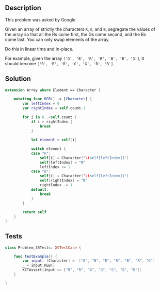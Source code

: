 ## Description

This problem was asked by Google.

Given an array of strictly the characters `R`, `G`, and `B`, segregate the values of the array so that all the Rs come first, the Gs come second, and the Bs come last. You can only swap elements of the array.

Do this in linear time and in-place.

For example, given the array `['G', 'B', 'R', 'R', 'B', 'R', 'G']`, it should become `['R', 'R', 'R', 'G', 'G', 'B', 'B']`.

## Solution

```swift
extension Array where Element == Character {
    
    mutating func RGB() -> [Character] {
        var leftIndex = 0
        var rightIndex = self.count-1
        
        for i in 0..<self.count {
            if i > rightIndex {
                break
            }
            
            let element = self[i]
            
            switch element {
            case "R":
                self[i] = Character("\(self[leftIndex])")
                self[leftIndex] = "R"
                leftIndex += 1
            case "B":
                self[i] = Character("\(self[leftIndex])")
                self[rightIndex] = "B"
                rightIndex -= 1
            default:
                break
            }
        }
        
        return self
    }
}
```

## Tests

```swift
class Problem_35Tests: XCTestCase {

    func testExample() {
        var input: [Character] =  ["G", "B", "R", "R", "B", "R", "G"]
        _ = input.RGB()
        XCTAssert(input == ["R", "R", "G", "G", "G", "B", "B"])
    }

}
```